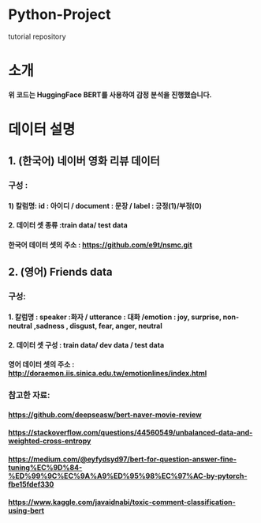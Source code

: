 # Python-Project
tutorial repository


# 소개
#### 위 코드는 HuggingFace BERT를 사용하여 감정 분석을 진행했습니다.

# 데이터 설명
## 1. (한국어) 네이버 영화 리뷰 데이터 
### 구성 : 
#### 1) 칼럼명: id : 아이디 / document : 문장 / label : 긍정(1)/부정(0)
#### 2. 데이터 셋 종류 :train data/ test data
#### 한국어 데이터 셋의 주소 : https://github.com/e9t/nsmc.git

## 2. (영어) Friends data
### 구성:
#### 1. 칼럼명 : speaker :화자 / utterance : 대화 /emotion : joy, surprise, non-neutral ,sadness , disgust, fear, anger, neutral
#### 2. 데이터 셋 구성 : train data/ dev data / test data
#### 영어 데이터 셋의 주소 : http://doraemon.iis.sinica.edu.tw/emotionlines/index.html

### 참고한 자료: 
#### https://github.com/deepseasw/bert-naver-movie-review
#### https://stackoverflow.com/questions/44560549/unbalanced-data-and-weighted-cross-entropy
#### https://medium.com/@eyfydsyd97/bert-for-question-answer-fine-tuning%EC%9D%84-%ED%99%9C%EC%9A%A9%ED%95%98%EC%97%AC-by-pytorch-fbe15fdef330
#### https://www.kaggle.com/javaidnabi/toxic-comment-classification-using-bert
